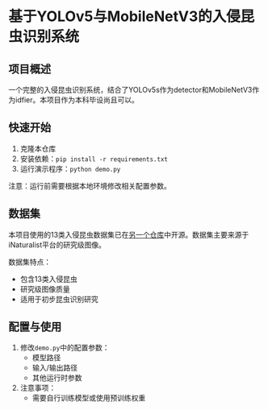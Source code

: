 # 基于YOLOv5与MobileNetV3的入侵昆虫识别系统

## 项目概述

一个完整的入侵昆虫识别系统，结合了YOLOv5s作为detector和MobileNetV3作为idfier。本项目作为本科毕设尚且可以。

## 快速开始

1. 克隆本仓库
2. 安装依赖：`pip install -r requirements.txt`
3. 运行演示程序：`python demo.py`

注意：运行前需要根据本地环境修改相关配置参数。



## 数据集

本项目使用的13类入侵昆虫数据集已在[另一个仓库](https://github.com/Kiteluo/datasets)中开源。数据集主要来源于iNaturalist平台的研究级图像。

数据集特点：
- 包含13类入侵昆虫
- 研究级图像质量
- 适用于初步昆虫识别研究

## 配置与使用

1. 修改`demo.py`中的配置参数：
   - 模型路径
   - 输入/输出路径
   - 其他运行时参数
2. 注意事项：
   - 需要自行训练模型或使用预训练权重
